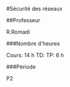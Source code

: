 #Sécurité des réseaux

##Professeur

R.Romadi

###Nombre d'heures

Cours: 14 h
TD:
TP: 6 h

###Période

P2